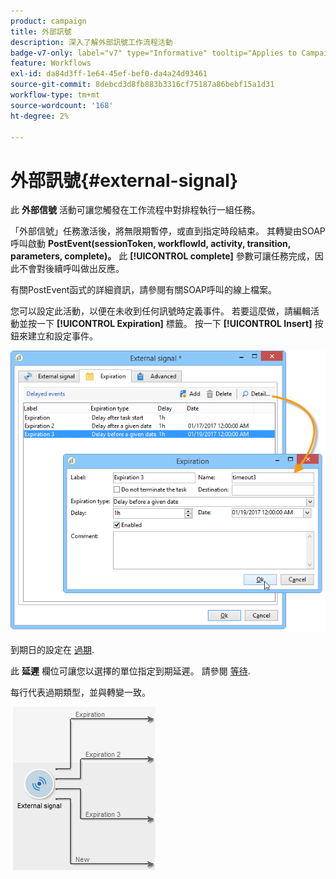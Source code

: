 ```yaml
---
product: campaign
title: 外部訊號
description: 深入了解外部訊號工作流程活動
badge-v7-only: label="v7" type="Informative" tooltip="Applies to Campaign Classic v7 only"
feature: Workflows
exl-id: da84d3ff-1e64-45ef-bef0-da4a24d93461
source-git-commit: 8debcd3d8fb883b3316cf75187a86bebf15a1d31
workflow-type: tm+mt
source-wordcount: '168'
ht-degree: 2%

---
```


# 外部訊號{#external-signal}



此 **外部信號** 活動可讓您觸發在工作流程中對排程執行一組任務。

「外部信號」任務激活後，將無限期暫停，或直到指定時段結束。 其轉變由SOAP呼叫啟動 **PostEvent(sessionToken, workflowId, activity, transition, parameters, complete)。** 此 **[!UICONTROL complete]** 參數可讓任務完成，因此不會對後續呼叫做出反應。

有關PostEvent函式的詳細資訊，請參閱有關SOAP呼叫的線上檔案。

您可以設定此活動，以便在未收到任何訊號時定義事件。 若要這麼做，請編輯活動並按一下 **[!UICONTROL Expiration]** 標籤。 按一下 **[!UICONTROL Insert]** 按鈕來建立和設定事件。

![](assets/edit_signal.png)

到期日的設定在 [過期](defining-approvals.md).

此 **延遲** 欄位可讓您以選擇的單位指定到期延遲。 請參閱 [等待](wait.md).

每行代表過期類型，並與轉變一致。

![](assets/external_sign_diag.png)

